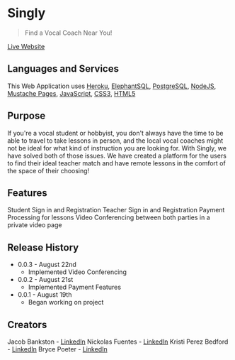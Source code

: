 # Singly 
> Find a Vocal Coach Near You!

[Live Website]()

## Languages and Services
This Web Application uses [Heroku](https://www.heroku.com/), [ElephantSQL](https://www.elephantsql.com/), [PostgreSQL](https://www.postgresql.org/), [NodeJS](https://nodejs.org/en/), [Mustache Pages](https://mustache.github.io/), [JavaScript](https://developer.mozilla.org/en-US/docs/Web/JavaScript), [CSS3](https://developer.mozilla.org/en-US/docs/Web/CSS), [HTML5](https://developer.mozilla.org/en-US/docs/Web/HTML)

## Purpose
If you're a vocal student or hobbyist, you don't always have the time to be able to travel to take lessons in person, and the local vocal coaches might not be ideal for what kind of instruction you are looking for.
With Singly, we have solved both of those issues. We have created a platform for the users to find their ideal teacher match and have remote lessons in the comfort of the space of their choosing!

## Features
Student Sign in and Registration
Teacher Sign in and Registration
Payment Processing for lessons
Video Conferencing between both parties in a private video page

## Release History
* 0.0.3 - August 22nd
  * Implemented Video Conferencing
* 0.0.2 - August 21st
  * Implemented Payment Features
* 0.0.1 - August 19th
  * Began working on project
  
## Creators
Jacob Bankston - [LinkedIn](https://www.linkedin.com/in/jacob-bankston/)
Nickolas Fuentes - [LinkedIn](https://www.linkedin.com/in/nickolasfuentes/)
Kristi Perez Bedford - [LinkedIn](https://www.linkedin.com/in/kristiperez/)
Bryce Poeter - [LinkedIn](https://www.linkedin.com/in/bryce-poeter-148651186/)

